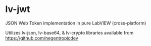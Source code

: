 # lv-jwt
JSON Web Token implementation in pure LabVIEW (cross-platform)

Utilizes lv-json, lv-base64, & lv-crypto libraries available from https://github.com/negentropicdev